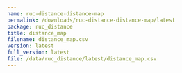 ```yaml
---
name: ruc-distance-distance-map
permalink: /downloads/ruc-distance-distance-map/latest
package: ruc_distance
title: distance_map
filename: distance_map.csv
version: latest
full_version: latest
file: /data/ruc_distance/latest/distance_map.csv
---
```

